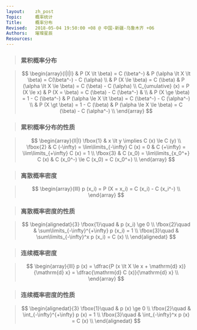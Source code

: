 ```yaml
---
layout:    zh_post
Topic:     概率统计
Title:     概率分布
Revised:   2018-05-04 19:50:00 +08 @ 中国-新疆-乌鲁木齐 +06
Authors:   璀璨星辰
Resources:
---
```


> ### 累积概率分布

> $$
> \begin{array}{l|l|l}
>                                 & P (X \lt \beta) = C (\beta^-)           & P (\alpha \lt X \lt \beta) = C(\beta^-) - C (\alpha) \\
>                                 & P (X \le \beta) = C (\beta)             & P (\alpha \lt X \le \beta) = C (\beta) - C (\alpha) \\
> C_{umulative} (x) = P (X \le x) & P (X = \beta) = C (\beta) - C (\beta^-) & \\
>                                 & P (X \ge \beta) = 1 - C (\beta^-)       & P (\alpha \le X \lt \beta) = C (\beta^-) - C (\alpha^-) \\
>                                 & P (X \gt \beta) = 1 - C (\beta)         & P (\alpha \le X \le \beta) = C (\beta) - C (\alpha^-) \\
> \end{array}
> $$
>

> ### 累积概率分布的性质

> $$
> \begin{array}{ll|l}
> \fbox{1} & x \lt y \implies C (x) \le C (y) \\
> \fbox{2} & C (-\infty) = \lim\limits_{-\infty} C (x) = 0 & C (+\infty) = \lim\limits_{+\infty} C (x) = 1 \\
> \fbox{3} & C (x_0) = \lim\limits_{x_0^+} C (x)           & C (x_0^-) \le C (x_0) = C (x_0^+) \\
> \end{array}
> $$
>

> ### 离散概率密度

> $$
> \begin{array}{lll}
> p (x_i) = P (X = x_i) = C (x_i) - C (x_i^-) \\
> \end{array}
> $$
>

> ### 离散概率密度的性质

> $$
> \begin{alignedat}{3}
> \fbox{1}\quad & p (x_i) \ge 0 \\
> \fbox{2}\quad & \sum\limits_{-\infty}^{+\infty} p (x_i) = 1 \\
> \fbox{3}\quad & \sum\limits_{-\infty}^x p (x_i) = C (x) \\
> \end{alignedat}
> $$
>

> ### 连续概率密度

> $$
> \begin{array}{lll}
> p (x) = \dfrac{P (x \lt X \le x + \mathrm{d} x)}{\mathrm{d} x} = \dfrac{\mathrm{d} C (x)}{\mathrm{d} x} \\
> \end{array}
> $$
>

> ### 连续概率密度的性质

> $$
> \begin{alignedat}{3}
> \fbox{1}\quad & p (x) \ge 0 \\
> \fbox{2}\quad & \int_{-\infty}^{+\infty} p (x) = 1 \\
> \fbox{3}\quad & \int_{-\infty}^x p (x) = C (x) \\
> \end{alignedat}
> $$
>

